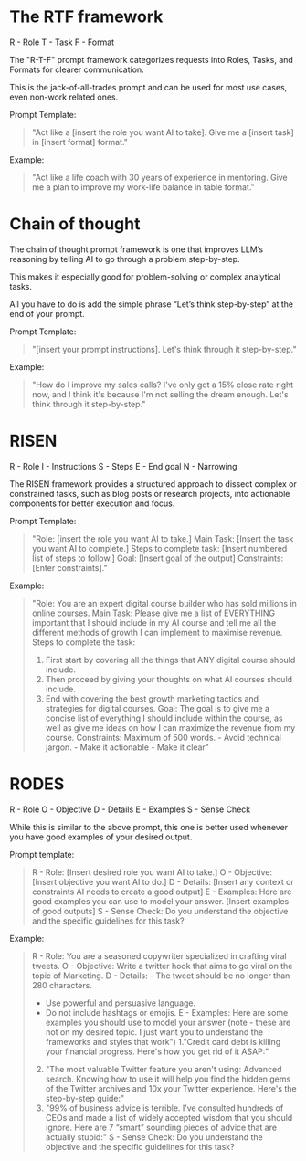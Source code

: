 # The RTF framework

R - Role
T - Task
F - Format

The "R-T-F" prompt framework categorizes requests into Roles, Tasks, and Formats for clearer communication.

This is the jack-of-all-trades prompt and can be used for most use cases, even non-work related ones.

Prompt Template:

> "Act like a [insert the role you want AI to take]. Give me a [insert task] in [insert format] format."

Example:

> "Act like a life coach with 30 years of experience in mentoring. Give me a plan to improve my work-life balance in table format."


# Chain of thought

The chain of thought prompt framework is one that improves LLM’s reasoning by telling AI to go through a problem step-by-step.

This makes it especially good for problem-solving or complex analytical tasks.

All you have to do is add the simple phrase “Let’s think step-by-step” at the end of your prompt.

Prompt Template:

> "[insert your prompt instructions].
> Let's think through it step-by-step."

Example:

> "How do I improve my sales calls? I've only got a 15% close rate right now, and I think it's because I'm not selling the dream enough.
> Let's think through it step-by-step."

# RISEN

R - Role
I - Instructions
S - Steps
E - End goal
N - Narrowing

The RISEN framework provides a structured approach to dissect complex or constrained tasks, such as blog posts or research projects, into actionable components for better execution and focus.

Prompt Template:

> "Role: [insert the role you want AI to take.] 
> Main Task: [Insert the task you want AI to complete.]
> Steps to complete task: [Insert numbered list of steps to follow.]
> Goal: [Insert goal of the output]
> Constraints: [Enter constraints]."

Example:

> "Role: You are an expert digital course builder who has sold millions in online courses.
> Main Task: Please give me a list of EVERYTHING important that I should include in my AI course and tell me all the different methods of growth I can implement to maximise revenue.
> Steps to complete the task:
> 1. First start by covering all the things that ANY digital course should include. 
> 2. Then proceed by giving your thoughts on what AI courses should include. 
> 3. End with covering the best growth marketing tactics and strategies for digital courses.
> Goal: The goal is to give me a concise list of everything I should include within the course, as well as give me ideas on how I can maximize the revenue from my course.
> Constraints: Maximum of 500 words. - Avoid technical jargon. - Make it actionable - Make it clear"

# RODES

R - Role
O - Objective
D - Details
E - Examples
S - Sense Check

While this is similar to the above prompt, this one is better used whenever you have good examples of your desired output.

Prompt template:

> R - Role: [Insert desired role you want AI to take.]
> O - Objective: [Insert objective you want AI to do.]
> D - Details: [Insert any context or constraints AI needs to create a good output]
> E - Examples: Here are good examples you can use to model your answer.
> [Insert examples of good outputs]
> S - Sense Check: Do you understand the objective and the specific guidelines for this task?

Example:

> R - Role: You are a seasoned copywriter specialized in crafting viral tweets.
> O - Objective: Write a twitter hook that aims to go viral on the topic of Marketing. 
> D - Details: - The tweet should be no longer than 280 characters.
> - Use powerful and persuasive language.
> - Do not include hashtags or emojis.
> E - Examples: Here are some examples you should use to model your answer (note - these are not on my desired topic. I just want you to understand the frameworks and styles that work")
> 1."Credit card debt is killing your financial progress.
> Here's how you get rid of it ASAP:"
> 2. "The most valuable Twitter feature you aren't using: 
> Advanced search.
> Knowing how to use it will help you find the hidden gems of the Twitter archives and 10x your Twitter experience.
> Here's the step-by-step guide:"
> 3. "99% of business advice is terrible.
> I’ve consulted hundreds of CEOs and made a list of widely accepted wisdom that you should ignore. 
> Here are 7 “smart” sounding pieces of advice that are actually stupid:"
> S - Sense Check: Do you understand the objective and the specific guidelines for this task?
